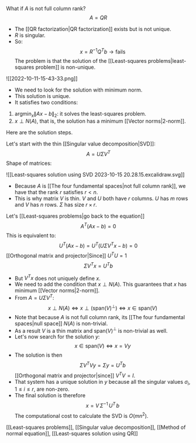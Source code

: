 What if $A$ is not full column rank?
$$
A = QR
$$
- The [[QR factorization|QR factorization]] exists but is not unique. 
- $R$ is singular.
- So:
$$
x = R^{-1} Q^T b \rightarrow \text{fails}
$$
The problem is that the solution of the [[Least-squares problems|least-squares problem]] is non-unique.

![[2022-10-11-15-43-33.png]]

- We need to look for the solution with minimum norm. 
- This solution is unique. 
- It satisfies two conditions:

1. $\text{argmin}_x \|Ax - b\|_2$: it solves the least-squares problem.
2. $x \perp N(A)$, that is, the solution has a minimum [[Vector norms|2-norm]].

Here are the solution steps.

Let's start with the thin [[Singular value decomposition|SVD]]: 
$$
A = U \Sigma V^T
$$
Shape of matrices:

![[Least-squares solution using SVD 2023-10-15 20.28.15.excalidraw.svg]]

- Because $A$ is [[The four fundamental spaces|not full column rank]], we have that the rank $r$ satisfies $r<n$.
- This is why matrix $V$ is thin. $V$ and $U$ both have $r$ columns. $U$ has $m$ rows and $V$ has $n$ rows. $\Sigma$ has size $r \times r$.

Let's [[Least-squares problems|go back to the equation]]
$$
A^T (Ax - b) = 0
$$
This is equivalent to:
$$
U^T (Ax - b) = U^T (U \Sigma V^T x - b) = 0
$$
[[Orthogonal matrix and projector|Since]] $U^TU = 1$
$$
\Sigma V^T x = U^T b
$$
- But $V^T x$ does not uniquely define $x$.
- We need to add the condition that $x \perp N(A)$. This guarantees that $x$ has minimum [[Vector norms|2-norm]].
- From $A = U \Sigma V^T$:
$$
x \perp N(A) \Leftrightarrow x \perp (\text{span}(V)^\perp) \Leftrightarrow x \in \text{span}(V)
$$
- Note that because $A$ is not full column rank, its [[The four fundamental spaces|null space]] $N(A)$ is non-trivial. 
- As a result $V$ is a thin matrix and span($V$)$^\perp$ is non-trivial as well.
- Let's now search for the solution $y$:
$$
x \in \text{span}(V) \Leftrightarrow x = Vy
$$
- The solution is then
$$
\Sigma V^T V y = \Sigma y = U^T b
$$
[[Orthogonal matrix and projector|since]] $V^T V = I$.
- That system has a unique solution in $y$ because all the singular values $\sigma_i$, $1 \le i \le r$, are non-zero.
- The final solution is therefore
$$
x = V \, \Sigma^{-1} \, U^T \, b
$$
The computational cost to calculate the SVD is $O(mn^2)$.

[[Least-squares problems]], [[Singular value decomposition]], [[Method of normal equation]], [[Least-squares solution using QR]]